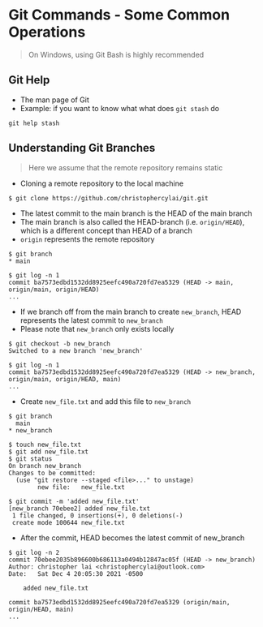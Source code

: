 # Git Commands - Some Common Operations
> On Windows, using Git Bash is highly recommended

## Git Help
* The man page of Git
* Example: if you want to know what what does `git stash` do
```
git help stash
```

## Understanding Git Branches
> Here we assume that the remote repository remains static
* Cloning a remote repository to the local machine
```
$ git clone https://github.com/christophercylai/git.git
```
* The latest commit to the main branch is the HEAD of the main branch
* The main branch is also called the HEAD-branch (i.e. `origin/HEAD`), which is a different concept than HEAD of a branch
* `origin` represents the remote repository
```
$ git branch
* main

$ git log -n 1
commit ba7573edbd1532dd8925eefc490a720fd7ea5329 (HEAD -> main, origin/main, origin/HEAD)
...
```
* If we branch off from the main branch to create `new_branch`, HEAD represents the latest commit to `new_branch`
* Please note that `new_branch` only exists locally
```
$ git checkout -b new_branch
Switched to a new branch 'new_branch'

$ git log -n 1
commit ba7573edbd1532dd8925eefc490a720fd7ea5329 (HEAD -> new_branch, origin/main, origin/HEAD, main)
...
```
* Create `new_file.txt` and add this file to `new_branch`
```
$ git branch
  main
* new_branch

$ touch new_file.txt
$ git add new_file.txt
$ git status
On branch new_branch
Changes to be committed:
  (use "git restore --staged <file>..." to unstage)
        new file:   new_file.txt

$ git commit -m 'added new_file.txt'
[new_branch 70ebee2] added new_file.txt
 1 file changed, 0 insertions(+), 0 deletions(-)
 create mode 100644 new_file.txt
```
* After the commit, HEAD becomes the latest commit of new_branch
```
$ git log -n 2
commit 70ebee2035b896600b686113a0494b12847ac05f (HEAD -> new_branch)
Author: christopher lai <christophercylai@outlook.com>
Date:   Sat Dec 4 20:05:30 2021 -0500

    added new_file.txt

commit ba7573edbd1532dd8925eefc490a720fd7ea5329 (origin/main, origin/HEAD, main)
...
```
